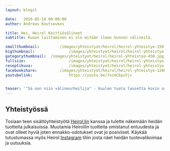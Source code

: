 ```yaml
---
layout: blogit

date:	2016-05-18 00:00:00
author: Andreas Koutsoukos

title: Hei, Heirol Keittiövälineet 
subtitle: Ruoan laittaminen ei ole mitään ilman kunnon välineitä.

smallthumbnail: 		/images/yhteistyot/heirol/heirol-yhteistyo-150.jpg
bigthumbnail:				/images/yhteistyot/heirol/heirol-yhteistyo-700.jpg
gategorythumbnail: 	/images/yhteistyot/heirol/heirol-yhteistyo-450.jpg
fullsize: 					/images/yhteistyot/heirol/heirol-yhteistyo-1200.jpg
reseptikuva:				/images/yhteistyot/heirol/heirol-yhteistyo-1000.jpg
facebookshare:			/images/yhteistyot/heirol/heirol-yhteistyo-1200.jpg
youtubelink: 				https://youtu.be/7ucmCEpuYjc


teaser: '"Sä oon niin välineurheilija" - kuulen tuota lausetta kovin useasti, ja täytyy myötään et niin onkin. Yksi ruoanlaitoin tärkeimmistä asioista on oikeat välineet ja varsinkin terävät sellaiset. Oletko koskaan, itkenyt kun pilkot sipulia? Se saattaa johtua siitä, että olet leikannut todella tylsällä veitsellä sipulia. Hyvä raaka-aineet tarvitsevat myös hyvät keittiövälineet.'
---
```


<section>
<h2 class="black">Yhteistyössä</h2>
<p>Tosiaan teen sisältöyhteistyötä <a href='http://www.heirol.fi/' rel='nofollow'>Heirol:lin</a> kanssa ja tulette näkemään heidän tuotteita julkaisuissa. Muutamia Heirollin tuotteita omistanut entuudesta ja ovat olleet hyviä joten ennakko-odotukset ovat jo posiviiset. Käykää tutustumassa myös Heirol <a href='https://www.instagram.com/heirol_oy/'>Instagram</a> tiliin josta näet heidän tuotevalikoimaa ja uutuuksia.</p>
</section>

